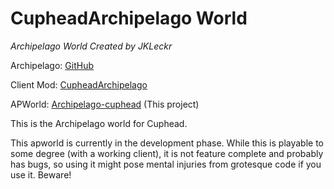 # CupheadArchipelago World

*Archipelago World Created by JKLeckr*

Archipelago: [GitHub](https://github.com/ArchipelagoMW/Archipelago)

Client Mod: [CupheadArchipelago](https://github.com/JKLeckr/CupheadArchipelagoMod)

APWorld: [Archipelago-cuphead](https://github.com/JKLeckr/Archipelago-cuphead) (This project)

This is the Archipelago world for Cuphead.

This apworld is currently in the development phase. While this is playable to some degree (with a working client), it is not feature complete and probably has bugs, so using it might pose mental injuries from grotesque code if you use it. Beware!
